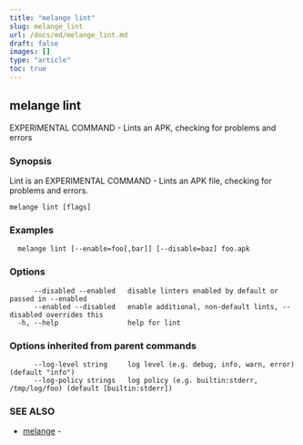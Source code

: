```yaml
---
title: "melange lint"
slug: melange_lint
url: /docs/md/melange_lint.md
draft: false
images: []
type: "article"
toc: true
---
```

## melange lint

EXPERIMENTAL COMMAND - Lints an APK, checking for problems and errors

### Synopsis

Lint is an EXPERIMENTAL COMMAND - Lints an APK file, checking for problems and errors.

```
melange lint [flags]
```

### Examples

```
  melange lint [--enable=foo[,bar]] [--disable=baz] foo.apk
```

### Options

```
      --disabled --enabled   disable linters enabled by default or passed in --enabled
      --enabled --disabled   enable additional, non-default lints, --disabled overrides this
  -h, --help                 help for lint
```

### Options inherited from parent commands

```
      --log-level string     log level (e.g. debug, info, warn, error) (default "info")
      --log-policy strings   log policy (e.g. builtin:stderr, /tmp/log/foo) (default [builtin:stderr])
```

### SEE ALSO

* [melange](/docs/md/melange.md)	 - 

